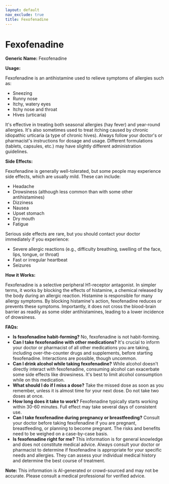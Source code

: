 ```yaml
---
layout: default
nav_exclude: true
title: Fexofenadine
---
```


# Fexofenadine

**Generic Name:** Fexofenadine

**Usage:**

Fexofenadine is an antihistamine used to relieve symptoms of allergies such as:

* Sneezing
* Runny nose
* Itchy, watery eyes
* Itchy nose and throat
* Hives (urticaria)

It's effective in treating both seasonal allergies (hay fever) and year-round allergies.  It's also sometimes used to treat itching caused by chronic idiopathic urticaria (a type of chronic hives).  Always follow your doctor's or pharmacist's instructions for dosage and usage.  Different formulations (tablets, capsules, etc.) may have slightly different administration guidelines.


**Side Effects:**

Fexofenadine is generally well-tolerated, but some people may experience side effects, which are usually mild.  These can include:

* Headache
* Drowsiness (although less common than with some other antihistamines)
* Dizziness
* Nausea
* Upset stomach
* Dry mouth
* Fatigue


Serious side effects are rare, but you should contact your doctor immediately if you experience:

* Severe allergic reactions (e.g., difficulty breathing, swelling of the face, lips, tongue, or throat)
* Fast or irregular heartbeat
* Seizures


**How it Works:**

Fexofenadine is a selective peripheral H1-receptor antagonist.  In simpler terms, it works by blocking the effects of histamine, a chemical released by the body during an allergic reaction.  Histamine is responsible for many allergy symptoms. By blocking histamine's action, fexofenadine reduces or prevents these symptoms.  Importantly, it does not cross the blood-brain barrier as readily as some older antihistamines, leading to a lower incidence of drowsiness.


**FAQs:**

* **Is fexofenadine habit-forming?** No, fexofenadine is not habit-forming.
* **Can I take fexofenadine with other medications?**  It's crucial to inform your doctor or pharmacist of all other medications you are taking, including over-the-counter drugs and supplements, before starting fexofenadine.  Interactions are possible, though uncommon.
* **Can I drink alcohol while taking fexofenadine?** While alcohol doesn't directly interact with fexofenadine, consuming alcohol can exacerbate some side effects like drowsiness.  It's best to limit alcohol consumption while on this medication.
* **What should I do if I miss a dose?** Take the missed dose as soon as you remember, unless it is almost time for your next dose.  Do not take two doses at once.
* **How long does it take to work?**  Fexofenadine typically starts working within 30-60 minutes.  Full effect may take several days of consistent use.
* **Can I take fexofenadine during pregnancy or breastfeeding?** Consult your doctor before taking fexofenadine if you are pregnant, breastfeeding, or planning to become pregnant.  The risks and benefits need to be weighed on a case-by-case basis.
* **Is fexofenadine right for me?**  This information is for general knowledge and does not constitute medical advice.  Always consult your doctor or pharmacist to determine if fexofenadine is appropriate for your specific needs and allergies.  They can assess your individual medical history and determine the best course of treatment.


**Note:** This information is AI-generated or crowd-sourced and may not be accurate. Please consult a medical professional for verified advice.
